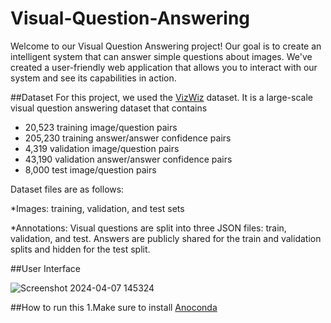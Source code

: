 # Visual-Question-Answering

Welcome to our Visual Question Answering project! Our goal is to create an intelligent system that can answer simple questions about images. We've created a user-friendly web application that allows you to interact with our system and see its capabilities in action.

##Dataset
For this project, we used the [VizWiz](https://www.kaggle.com/datasets/lhanhsin/vizwiz/data) dataset. It is a large-scale visual question answering dataset that contains

* 20,523 training image/question pairs
* 205,230 training answer/answer confidence pairs
* 4,319 validation image/question pairs
* 43,190 validation answer/answer confidence pairs
* 8,000 test image/question pairs
  
Dataset files are as follows:

*Images: training, validation, and test sets

*Annotations: Visual questions are split into three JSON files: train, validation, and test. Answers are publicly shared for the train and validation splits and hidden for the test split.

##User Interface


![Screenshot 2024-04-07 145324](https://github.com/maratidivya/Visual-Question-Answering/assets/107937294/3d79f8a5-b362-40d8-9c77-3ec0aa2918a3)

##How to run this
1.Make sure to install [Anoconda](https://www.anaconda.com/download/success)



